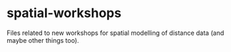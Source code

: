spatial-workshops
=================

Files related to new workshops for spatial modelling of distance data (and maybe other things too).


